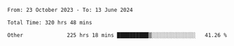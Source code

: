 

<!--START_SECTION:waka-->

```txt
From: 23 October 2023 - To: 13 June 2024

Total Time: 320 hrs 48 mins

Other              225 hrs 18 mins ██████████▒░░░░░░░░░░░░░░   41.26 %
```

<!--END_SECTION:waka-->
